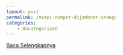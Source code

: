 ```yaml
---
layout: post
permalink: /mimpi-dompet-dijambret-orang/
categories:
    - Uncategorized
---
```


[Baca Selengkapnya](/08)